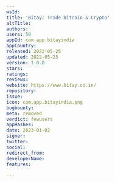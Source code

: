 ```yaml
---
wsId: 
title: 'Bitay: Trade Bitcoin & Crypto'
altTitle: 
authors: 
users: 50
appId: com.app.bitayindia
appCountry: 
released: 2022-05-25
updated: 2022-05-25
version: 1.0.0
stars: 
ratings: 
reviews: 
website: https://www.bitay.co.in/
repository: 
issue: 
icon: com.app.bitayindia.png
bugbounty: 
meta: removed
verdict: fewusers
appHashes: 
date: 2023-01-02
signer: 
twitter: 
social: 
redirect_from: 
developerName: 
features: 

---
```


